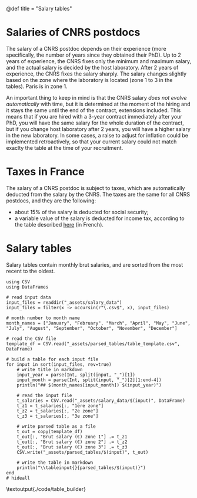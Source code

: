 
@def title = "Salary tables"

# Salaries of CNRS postdocs
The salary of a CNRS postdoc depends on their experience (more specifically, the number of years since they obtained their PhD).
Up to 2 years of experience, the CNRS fixes only the minimum and maximum salary, and the actual salary is decided by the host laboratory.
After 2 years of experience, the CNRS fixes the salary sharply.
The salary changes slightly based on the zone where the laboratory is located (zone 1 to 3 in the tables). 
Paris is in zone 1.

An important thing to keep in mind is that the CNRS salary _does not evolve automatically_ with time, but it is determined at the moment of the hiring and it stays the same until the end of the contract, extensions included.
This means that if you are hired with a 3-year contract immediately after your PhD, you will have the same salary for the whole duration of the contract, but if you change host laboratory after 2 years, you will have a higher salary in the new laboratory.
In some cases, a raise to adjust for inflation could be implemented retroactively, so that your current salary could not match exaclty the table at the time of your recruitment.

# Taxes in France
The salary of a CNRS postdoc is subject to taxes, which are automatically deducted from the salary by the CNRS.
The taxes are the same for all CNRS postdocs, and they are the following:
- about 15% of the salary is deducted for social security;
- a variable value of the salary is deducted for income tax, according to the table described [here](https://www.economie.gouv.fr/particuliers/tranches-imposition-impot-revenu) (in French).

# Salary tables

Salary tables contain monthly brut salaries, and are sorted from the most recent to the oldest.


```julia:./code/table_builder
using CSV
using DataFrames

# read input data
input_files = readdir("_assets/salary_data")
input_files = filter(x -> occursin(r"\.csv$", x), input_files)

# month number to month name
month_names = ["January", "February", "March", "April", "May", "June", "July", "August", "September", "October", "November", "December"]

# read the CSV file
template_df = CSV.read("_assets/parsed_tables/table_template.csv", DataFrame)

# build a table for each input file
for input in sort(input_files, rev=true)
    # write title in markdown
    input_year = parse(Int, split(input, "_")[1])
    input_month = parse(Int, split(input, "_")[2][1:end-4])
    println("## $(month_names[input_month]) $(input_year)")

    # read the input file
    t_salaries = CSV.read("_assets/salary_data/$(input)", DataFrame)
    t_z1 = t_salaries[:, "1ere zone"]
    t_z2 = t_salaries[:, "2e zone"]
    t_z3 = t_salaries[:, "3e zone"]

    # write parsed table as a file
    t_out = copy(template_df)
    t_out[:, "Brut salary (€) zone 1"] .= t_z1
    t_out[:, "Brut salary (€) zone 2"] .= t_z2
    t_out[:, "Brut salary (€) zone 3"] .= t_z3
    CSV.write("_assets/parsed_tables/$(input)", t_out)

    # write the table in markdown
    println("\\tableinput{}{parsed_tables/$(input)}")
end
# hideall
```

\textoutput{./code/table_builder}
